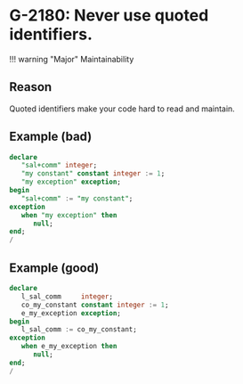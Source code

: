 # G-2180: Never use quoted identifiers.

!!! warning "Major"
    Maintainability

## Reason

Quoted identifiers make your code hard to read and maintain.

## Example (bad)

``` sql
declare
   "sal+comm" integer;
   "my constant" constant integer := 1;
   "my exception" exception;
begin
   "sal+comm" := "my constant";
exception
   when "my exception" then
      null;
end;
/
```

## Example (good)

``` sql
declare
   l_sal_comm     integer;
   co_my_constant constant integer := 1;
   e_my_exception exception;   
begin
   l_sal_comm := co_my_constant;
exception
   when e_my_exception then
      null;
end;
/
```